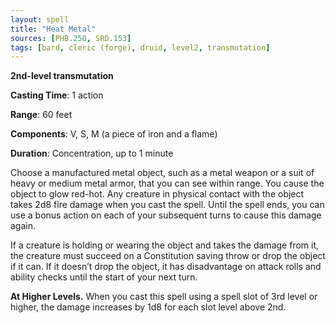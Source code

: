 ```yaml
---
layout: spell
title: "Heat Metal"
sources: [PHB.250, SRD.153]
tags: [bard, cleric (forge), druid, level2, transmutation]
---
```


**2nd-level transmutation**

**Casting Time**: 1 action

**Range**: 60 feet

**Components**: V, S, M (a piece of iron and a flame)

**Duration**: Concentration, up to 1 minute

Choose a manufactured metal object, such as a metal weapon or a suit of heavy or medium metal armor, that you can see within range. You cause the object to glow red-hot. Any creature in physical contact with the object takes 2d8 fire damage when you cast the spell. Until the spell ends, you can use a bonus action on each of your subsequent turns to cause this damage again. 

If a creature is holding or wearing the object and takes the damage from it, the creature must succeed on a Constitution saving throw or drop the object if it can. If it doesn’t drop the object, it has disadvantage on attack rolls and ability checks until the start of your next turn. 

**At Higher Levels.** When you cast this spell using a spell slot of 3rd level or higher, the damage increases by 1d8 for each slot level above 2nd.
